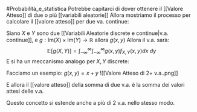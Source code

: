 #Probabilità_e_statistica 
Potrebbe capitarci di dover ottenere il [[Valore Atteso]] di due o più [[variabili aleatorie]] 
Allora mostriamo il processo per calcolare il [[valore atteso]] per due va. continue:

Siano $X$ e $Y$ sono due [[Variabili Aleatorie discrete e continue|v.a. continue]], e $g:\mathrm{Im}(X)\times \mathrm{Im}(Y)\to\mathbb{R}$
allora $g(x,y)$
Allora il v.a. sarà:
$$\mathbb{E}[g(X,Y)]=\int^\infty_{-\infty}\int^\infty_{-\infty}g(x,y)f_{X,Y}(x,y)dx\ dy$$
E si ha un meccanismo analogo per $X,Y$ discrete:

Facciamo un esempio:
$g(x,y)=x+y$
![[Valore Atteso di 2+ v.a..png]]

E allora il [[valore atteso]] della somma di due v.a. è la somma dei valori attesi delle v.a.

Questo concetto si estende anche a più di 2 v.a. nello stesso modo. 